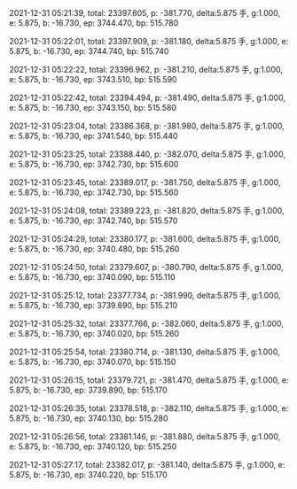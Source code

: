 2021-12-31 05:21:39, total: 23397.805, p: -381.770, delta:5.875 手, g:1.000, e: 5.875, b: -16.730, ep: 3744.470, bp: 515.780

2021-12-31 05:22:01, total: 23397.909, p: -381.180, delta:5.875 手, g:1.000, e: 5.875, b: -16.730, ep: 3744.740, bp: 515.740

2021-12-31 05:22:22, total: 23396.962, p: -381.210, delta:5.875 手, g:1.000, e: 5.875, b: -16.730, ep: 3743.510, bp: 515.590

2021-12-31 05:22:42, total: 23394.494, p: -381.490, delta:5.875 手, g:1.000, e: 5.875, b: -16.730, ep: 3743.150, bp: 515.580

2021-12-31 05:23:04, total: 23386.368, p: -381.980, delta:5.875 手, g:1.000, e: 5.875, b: -16.730, ep: 3741.540, bp: 515.440

2021-12-31 05:23:25, total: 23388.440, p: -382.070, delta:5.875 手, g:1.000, e: 5.875, b: -16.730, ep: 3742.730, bp: 515.600

2021-12-31 05:23:45, total: 23389.017, p: -381.750, delta:5.875 手, g:1.000, e: 5.875, b: -16.730, ep: 3742.730, bp: 515.560

2021-12-31 05:24:08, total: 23389.223, p: -381.820, delta:5.875 手, g:1.000, e: 5.875, b: -16.730, ep: 3742.740, bp: 515.570

2021-12-31 05:24:29, total: 23380.177, p: -381.600, delta:5.875 手, g:1.000, e: 5.875, b: -16.730, ep: 3740.480, bp: 515.260

2021-12-31 05:24:50, total: 23379.607, p: -380.790, delta:5.875 手, g:1.000, e: 5.875, b: -16.730, ep: 3740.090, bp: 515.110

2021-12-31 05:25:12, total: 23377.734, p: -381.990, delta:5.875 手, g:1.000, e: 5.875, b: -16.730, ep: 3739.690, bp: 515.210

2021-12-31 05:25:32, total: 23377.766, p: -382.060, delta:5.875 手, g:1.000, e: 5.875, b: -16.730, ep: 3740.020, bp: 515.260

2021-12-31 05:25:54, total: 23380.714, p: -381.130, delta:5.875 手, g:1.000, e: 5.875, b: -16.730, ep: 3740.070, bp: 515.150

2021-12-31 05:26:15, total: 23379.721, p: -381.470, delta:5.875 手, g:1.000, e: 5.875, b: -16.730, ep: 3739.890, bp: 515.170

2021-12-31 05:26:35, total: 23378.518, p: -382.110, delta:5.875 手, g:1.000, e: 5.875, b: -16.730, ep: 3740.130, bp: 515.280

2021-12-31 05:26:56, total: 23381.146, p: -381.880, delta:5.875 手, g:1.000, e: 5.875, b: -16.730, ep: 3740.120, bp: 515.250

2021-12-31 05:27:17, total: 23382.017, p: -381.140, delta:5.875 手, g:1.000, e: 5.875, b: -16.730, ep: 3740.220, bp: 515.170